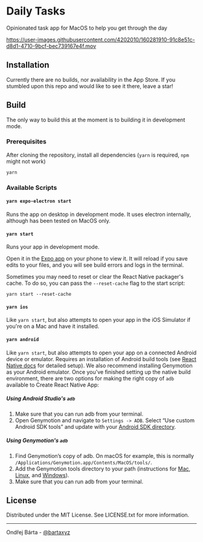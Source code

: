 # Daily Tasks

Opinionated task app for MacOS to help you get through the day

https://user-images.githubusercontent.com/4202010/160281910-91c8e51c-d8d1-4710-9bcf-bec739167e4f.mov


## Installation

Currently there are no builds, nor availability in the App Store. If you stumbled upon this repo and would like to see it there, leave a star!

## Build

The only way to build this at the moment is to building it in development mode.

### Prerequisites

After cloning the repository, install all dependencies (`yarn` is required, `npm` might not work)

```
yarn
```

### Available Scripts

#### `yarn expo-electron start`

Runs the app on desktop in development mode. It uses electron internally, although has been tested on MacOS only.

#### `yarn start`

Runs your app in development mode.

Open it in the [Expo app](https://expo.io) on your phone to view it. It will reload if you save edits to your files, and you will see build errors and logs in the terminal.

Sometimes you may need to reset or clear the React Native packager's cache. To do so, you can pass the `--reset-cache` flag to the start script:

```
yarn start --reset-cache
```

#### `yarn ios`

Like `yarn start`, but also attempts to open your app in the iOS Simulator if you're on a Mac and have it installed.

#### `yarn android`

Like `yarn start`, but also attempts to open your app on a connected Android device or emulator. Requires an installation of Android build tools (see [React Native docs](https://facebook.github.io/react-native/docs/getting-started.html) for detailed setup). We also recommend installing Genymotion as your Android emulator. Once you've finished setting up the native build environment, there are two options for making the right copy of `adb` available to Create React Native App:

##### Using Android Studio's `adb`

1. Make sure that you can run adb from your terminal.
2. Open Genymotion and navigate to `Settings -> ADB`. Select “Use custom Android SDK tools” and update with your [Android SDK directory](https://stackoverflow.com/questions/25176594/android-sdk-location).

##### Using Genymotion's `adb`

1. Find Genymotion’s copy of adb. On macOS for example, this is normally `/Applications/Genymotion.app/Contents/MacOS/tools/`.
2. Add the Genymotion tools directory to your path (instructions for [Mac](http://osxdaily.com/2014/08/14/add-new-path-to-path-command-line/), [Linux](http://www.computerhope.com/issues/ch001647.htm), and [Windows](https://www.howtogeek.com/118594/how-to-edit-your-system-path-for-easy-command-line-access/)).
3. Make sure that you can run adb from your terminal.

## License

Distributed under the MIT License. See LICENSE.txt for more information.

---

Ondřej Bárta - [@bartaxyz](https://twitter.com/bartaxyz)
